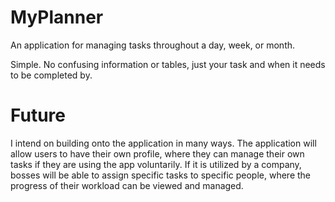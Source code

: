 # MyPlanner

An application for managing tasks throughout a day, week, or month. 

Simple. No confusing information or tables, just your task and when it needs to be completed by.

# Future 

I intend on building onto the application in many ways. The application will allow users to have their own profile, where they can manage their own tasks if they are using the app voluntarily. If it is utilized by a company, bosses will be able to assign specific tasks to specific people, where the progress of their workload can be viewed and managed. 
